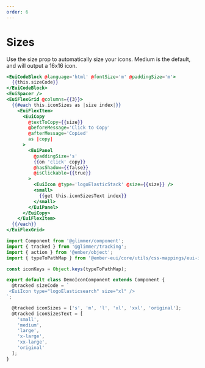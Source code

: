 ```yaml
---
order: 6
---
```


# Sizes

<EuiText>
  <p>Use the <EuiCode @language="text">size</EuiCode> prop to automatically size your icons. Medium is the default, and will output a <EuiCode @language="text">16x16</EuiCode> icon.</p>
</EuiText>

```hbs template
<EuiCodeBlock @language='html' @fontSize='m' @paddingSize='m'>
  {{this.sizeCode}}
</EuiCodeBlock>
<EuiSpacer />
<EuiFlexGrid @columns={{3}}>
  {{#each this.iconSizes as |size index|}}
    <EuiFlexItem>
      <EuiCopy
        @textToCopy={{size}}
        @beforeMessage='Click to Copy'
        @afterMessage='Copied'
        as |copy|
      >
        <EuiPanel
          @paddingSize='s'
          {{on 'click' copy}}
          @hasShadow={{false}}
          @isClickable={{true}}
        >
          <EuiIcon @type='logoElasticStack' @size={{size}} />
          <small>
            {{get this.iconSizesText index}}
          </small>
        </EuiPanel>
      </EuiCopy>
    </EuiFlexItem>
  {{/each}}
</EuiFlexGrid>
```

```js component
import Component from '@glimmer/component';
import { tracked } from '@glimmer/tracking';
import { action } from '@ember/object';
import { typeToPathMap } from '@ember-eui/core/utils/css-mappings/eui-icon';

const iconKeys = Object.keys(typeToPathMap);

export default class DemoIconComponent extends Component {
  @tracked sizeCode = `
 <EuiIcon type="logoElasticsearch" size="xl" />
`;

  @tracked iconSizes = ['s', 'm', 'l', 'xl', 'xxl', 'original'];
  @tracked iconSizesText = [
    'small',
    'medium',
    'large',
    'x-large',
    'xx-large',
    'original'
  ];
}
```
